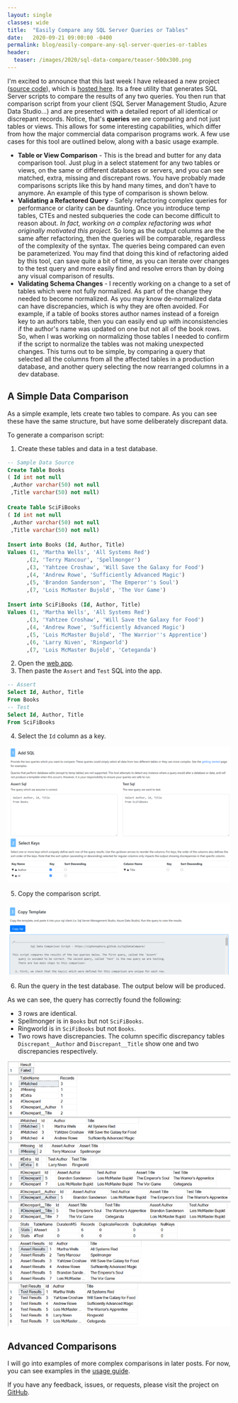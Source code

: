 ```yaml
---
layout: single
classes: wide
title:  "Easily Compare any SQL Server Queries or Tables"
date:   2020-09-21 09:00:00 -0400
permalink: blog/easily-compare-any-sql-server-queries-or-tables
header:
  teaser: /images/2020/sql-data-compare/teaser-500x300.png
---
```


I'm excited to announce that this last week I have released a new project ([source code][project]), which is [hosted here][appURL]. Its a free utility that generates SQL Server scripts to compare the results of any two queries. You then run that comparison script from your client (SQL Server Management Studio, Azure Data Studio...) and are presented with a detailed report of all identical or discrepant records. Notice, that's **queries** we are comparing and not just tables or views. This allows for some interesting capabilities, which differ from how the major commercial data comparison programs work. A few use cases for this tool are outlined below, along with a basic usage example.

* **Table or View Comparison** - This is the bread and butter for any data comparison tool. Just plug in a select statement for any two tables or views, on the same or different databases or servers, and you can see matched, extra, missing and discrepant rows. You have probably made comparisons scripts like this by hand many times, and don't have to anymore. An example of this type of comparison is shown below. 
* **Validating a Refactored Query** - Safely refactoring complex queries for performance or clarity can be daunting. Once you introduce temp tables, CTEs and nested subqueries the code can become difficult to reason about. *In fact, working on a complex refactoring was what originally motivated this project.* So long as the output columns are the same after refactoring, then the queries will be comparable, regardless of the complexity of the syntax. The queries being compared can even be parameterized. You may find that doing this kind of refactoring aided by this tool, can save quite a bit of time, as you can iterate over changes to the test query and more easily find and resolve errors than by doing any visual comparison of results.
* **Validating Schema Changes** - I recently working on a change to a set of tables which were not fully normalized. As part of the change they needed to become normalized. As you may know de-normalized data can have discrepancies, which is why they are often avoided. For example, if a table of books stores author names instead of a foreign key to an authors table, then you can easily end up with inconsistencies if the author's name was updated on one but not all of the book rows. So, when I was working on normalizing those tables I needed to confirm if the script to normalize the tables was not making unexpected changes. This turns out to be simple, by comparing a query that selected all the columns from all the affected tables in a production database, and another query selecting the now rearranged columns in a dev database.

## A Simple Data Comparison

As a simple example, lets create two tables to compare. As you can see these have the same structure, but have some deliberately discrepant data.

To generate a comparison script:
1. Create these tables and data in a test database.

``` sql
-- Sample Data Source
Create Table Books
( Id int not null
 ,Author varchar(50) not null
 ,Title varchar(50) not null)

Create Table SciFiBooks
( Id int not null
 ,Author varchar(50) not null
 ,Title varchar(50) not null)

Insert into Books (Id, Author, Title)
Values (1, 'Martha Wells', 'All Systems Red')
      ,(2, 'Terry Mancour', 'Spellmonger')
      ,(3, 'Yahtzee Croshaw', 'Will Save the Galaxy for Food')
      ,(4, 'Andrew Rowe', 'Sufficiently Advanced Magic')
      ,(5, 'Brandon Sanderson', 'The Emperor''s Soul')
      ,(7, 'Lois McMaster Bujold', 'The Vor Game')

Insert into SciFiBooks (Id, Author, Title)
Values (1, 'Martha Wells', 'All Systems Red')
      ,(3, 'Yahtzee Croshaw', 'Will Save the Galaxy for Food')
      ,(4, 'Andrew Rowe', 'Sufficiently Advanced Magic')
      ,(5, 'Lois McMaster Bujold', 'The Warrior''s Apprentice')
      ,(6, 'Larry Niven', 'Ringworld')
      ,(7, 'Lois McMaster Bujold', 'Ceteganda')
```

2. Open the [web app][appURL].
3. Then paste the `Assert` and `Test` SQL into the app.

``` sql
-- Assert
Select Id, Author, Title
From Books
-- Test
Select Id, Author, Title
From SciFiBooks
```

4. Select the `Id` column as a key.

 ![results](/images/2020/sql-data-compare/book_query_in_app.png)

5. Copy the comparison script.

 ![results](/images/2020/sql-data-compare/book_query_in_app_copy.png)

6. Run the query in the test database. The output below will be produced.

As we can see, the query has correctly found the following:
* 3 rows are identical.
* Spellmonger is in `Books` but not `SciFiBooks`.
* Ringworld is in `SciFiBooks` but not `Books`.
* Two rows have discrepancies. The column specific discrepancy tables `Discrepant__Author` and `Discrepant__Title` show one and two discrepancies respectively. 

 ![results](/images/2020/sql-data-compare/book_comparison.png)

## Advanced Comparisons

I will go into examples of more complex comparisons in later posts. For now, you can see examples in the [usage guide][usage].

If you have any feedback, issues, or requests, please visit the project on [GitHub][project].

[project]: https://github.com/Siphonophora/SqlDataCompare
[appURL]: https://sqldatacompare.mjconrad.com/
[usage]: https://github.com/Siphonophora/SqlDataCompare/blob/master/docs/usage_guide.md

